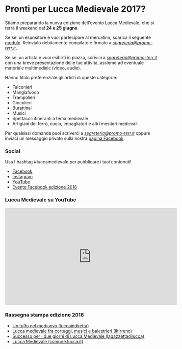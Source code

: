 # Pronti per Lucca Medievale 2017?

Stiamo preparando la nuova edizione dell'evento Lucca Medievale, che si terrà il weekend del **24 e 25 giugno**.

Se sei un espositore e vuoi partecipare al mercatino, scarica il seguente <a href="assets/files/lucca-medievale-iscrizione-espositori.pdf">modulo</a>. Reinvialo debitamente compilato e firmato a *[segreteria@promo-terr.it](segreteria@promo-terr.it)*.

Se sei un artista e vuoi esibirti in piazza, scrivici a *[segreteria@promo-terr.it](segreteria@promo-terr.it)* con una breve presentazione delle tue attività, assieme ad eventuale materiale multimediale (video, audio).

Hanno titolo preferenziale gli artisti di queste categorie:

* Falconieri
* Mangiafuoco
* Trampolieri
* Giocolieri
* Burattinai
* Musici
* Spettacoli itineranti a tema medievale
* Artigiani del ferro, cuoio, impagliatori e altri mestieri medievali

Per qualsiasi domanda puoi scriverci a *[segreteria@promo-terr.it](segreteria@promo-terr.it)* oppure inviaci un messaggio privato sulla nostra [pagina Facebook](https://www.facebook.com/luccamedievale/).

<script type="application/ld+json">
{
  "@context": "http://schema.org",
  "@type": "Event",
  "location": {
    "@type": "Place",
    "address": {
      "@type": "PostalAddress",
      "addressLocality": "Lucca",
      "addressRegion": "LU",
      "postalCode": "55100",
      "streetAddress": "Piazza San Francesco"
    },
    "name": "Piazza San Francesco"
  },
  "name": "Lucca Medievale",
  "description": "Evento annuale con mostra mercato, spettacoli di strada, torneo dei balestrieri",
  "eventStatus": "EventScheduled",
  "isAccessibleForFree": true,
  "startDate": "2017-06-24T08:30",
  "endDate": "2017-06-25T23:30",
  "url": "http://luccamedievale.it"
}
</script>

### Social

Usa l'hashtag #luccamedievale per pubblicare i tuoi contenuti!

* [Facebook](https://www.facebook.com/luccamedievale/)
* [Instagram](https://www.instagram.com/explore/tags/luccamedievale/)
* [YouTube](https://www.youtube.com/playlist?list=PLGmFjg-_N7COfovMy0z5-9uYcLXp1Tec-)
* [Evento Facebook edizione 2016](https://www.facebook.com/events/1730372070582555/)

### Lucca Medievale su YouTube

<iframe width="560" height="315" src="https://www.youtube.com/embed/videoseries?list=PLGmFjg-_N7COfovMy0z5-9uYcLXp1Tec-&amp;showinfo=0" frameborder="0" allowfullscreen></iframe>

### Rassegna stampa edizione 2016

* [Un tuffo nel medioevo (luccaindiretta)](http://www.luccaindiretta.it/cultura-e-spettacoli/item/71635-lucca-un-tuffo-nel-medioevo-foto.html)
* [Lucca medievale fra corteggi, musici e balestrieri (iltirreno)](http://iltirreno.gelocal.it/lucca/cronaca/2016/05/23/news/lucca-medievale-fra-corteggi-musici-e-balestrieri-1.13526949)
* [Successo per i due giorni di Lucca Medievale (lagazzettadilucca)](http://www.lagazzettadilucca.it/index.php/l-evento/2016/06/successo-per-i-due-giorni-di-lucca-medievale/)
* [Lucca Medievale (comune.lucca.it)](http://www.comune.lucca.it/flex/cm/pages/ServeBLOB.php/L/IT/IDPagina/15889)
